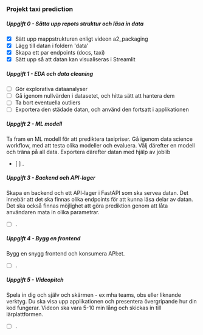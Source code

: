 ###  Projekt taxi prediction

##### Uppgift 0 - Sätta upp repots struktur och läsa in data
- [X] Sätt upp mappstrukturen enligt videon a2_packaging
- [X] Lägg till datan i foldern 'data'
- [X] Skapa ett par endpoints (docs, taxi)
- [X] Sätt upp så att datan kan visualiseras i Streamlit

##### Uppgift 1 - EDA och data cleaning
- [ ] Gör explorativa dataanalyser
- [ ] Gå igenom nullvärden i datasetet, och hitta sätt att hantera dem
- [ ] Ta bort eventuella outliers
- [ ] Exportera den städade datan, och använd den fortsatt i applikationen
 
##### Uppgift 2 -  ML modell
Ta fram en ML modell för att prediktera taxipriser. Gå igenom data science workflow, med att testa olika
modeller och evaluera. Välj därefter en modell och träna på all data. Exportera därefter datan med hjälp av
joblib 
- [ ] 
.

##### Uppgift 3 -  Backend och API-lager
Skapa en backend och ett API-lager i FastAPI som ska servea datan. Det innebär att det ska finnas olika
endpoints för att kunna läsa delar av datan. Det ska också finnas möjlighet att göra prediktion genom att
låta användaren mata in olika parametrar.
- [ ] .



##### Uppgift 4 -   Bygg en frontend
Bygg en snygg frontend och konsumera API:et.
- [ ] .


##### Uppgift 5 - Videopitch
Spela in dig och själv och skärmen - ex mha teams, obs eller liknande verktyg. Du ska visa upp
applikationen och presentera övergripande hur din kod fungerar. Videon ska vara 5-10 min lång och skickas
in till lärplattformen.
- [ ] .
